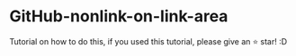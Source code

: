 # GitHub-nonlink-on-link-area
Tutorial on how to do this, if you used this tutorial, please give an ⭐ star! :D
